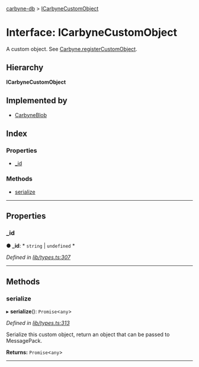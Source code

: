 [carbyne-db](../README.md) > [ICarbyneCustomObject](../interfaces/icarbynecustomobject.md)

# Interface: ICarbyneCustomObject

A custom object. See [Carbyne.registerCustomObject](../classes/carbyne.md#registercustomobject).

## Hierarchy

**ICarbyneCustomObject**

## Implemented by

* [CarbyneBlob](../classes/carbyneblob.md)

## Index

### Properties

* [_id](icarbynecustomobject.md#_id)

### Methods

* [serialize](icarbynecustomobject.md#serialize)

---

## Properties

<a id="_id"></a>

###  _id

**● _id**: * `string` &#124; `undefined`
*

*Defined in [lib/types.ts:307](https://github.com/allotropelabs/carbyne/blob/be8734a/lib/types.ts#L307)*

___

## Methods

<a id="serialize"></a>

###  serialize

▸ **serialize**(): `Promise`<`any`>

*Defined in [lib/types.ts:313](https://github.com/allotropelabs/carbyne/blob/be8734a/lib/types.ts#L313)*

Serialize this custom object, return an object that can be passed to MessagePack.

**Returns:** `Promise`<`any`>

___

